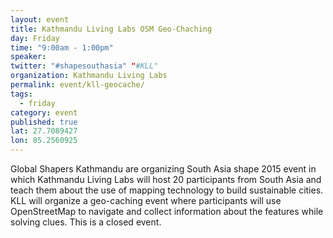```yaml
---
layout: event
title: Kathmandu Living Labs OSM Geo-Chaching
day: Friday
time: "9:00am - 1:00pm"
speaker: 
twitter: "#shapesouthasia" "#KLL"
organization: Kathmandu Living Labs
permalink: event/kll-geocache/
tags: 
  - friday
category: event
published: true
lat: 27.7089427
lon: 85.2560925
---
```


Global Shapers Kathmandu are organizing South Asia shape 2015 event in which Kathmandu Living Labs will host 20 participants from South Asia and teach them about the use of mapping technology to build sustainable cities. KLL will organize a geo-caching event where participants will use OpenStreetMap to navigate and collect information about the features while solving clues. This is a closed event.
